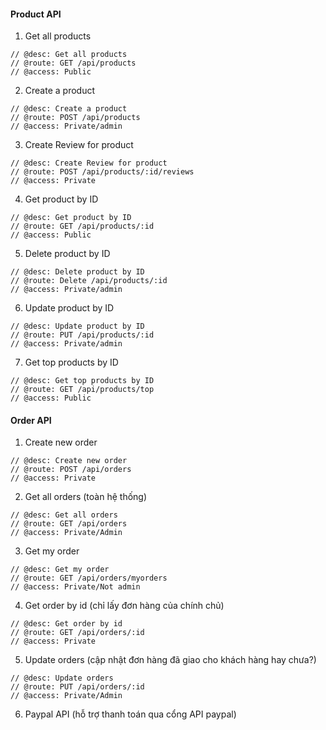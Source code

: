 #### Product API

1. Get all products

```
// @desc: Get all products
// @route: GET /api/products
// @access: Public
```

2. Create a product

```
// @desc: Create a product
// @route: POST /api/products
// @access: Private/admin
```

3. Create Review for product

```
// @desc: Create Review for product
// @route: POST /api/products/:id/reviews
// @access: Private
```

4. Get product by ID

```
// @desc: Get product by ID
// @route: GET /api/products/:id
// @access: Public
```

5. Delete product by ID

```
// @desc: Delete product by ID
// @route: Delete /api/products/:id
// @access: Private/admin
```

6. Update product by ID

```
// @desc: Update product by ID
// @route: PUT /api/products/:id
// @access: Private/admin
```

7. Get top products by ID

```
// @desc: Get top products by ID
// @route: GET /api/products/top
// @access: Public
```

#### Order API

1. Create new order

```
// @desc: Create new order
// @route: POST /api/orders
// @access: Private
```

2. Get all orders (toàn hệ thống)

```
// @desc: Get all orders
// @route: GET /api/orders
// @access: Private/Admin
```

3. Get my order

```
// @desc: Get my order
// @route: GET /api/orders/myorders
// @access: Private/Not admin
```

4. Get order by id (chỉ lấy đơn hàng của chính chủ)

```
// @desc: Get order by id
// @route: GET /api/orders/:id
// @access: Private
```

5. Update orders (cập nhật đơn hàng đã giao cho khách hàng hay chưa?)

```
// @desc: Update orders
// @route: PUT /api/orders/:id
// @access: Private/Admin
```

6. Paypal API (hỗ trợ thanh toán qua cổng API paypal)